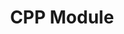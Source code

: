 ---
layout: tag-list
type: tag
title: CPP Module
slug: cppmodule
category: 42cursus
sidebar: true
description: >
   4, 5 circle / CPP Module에 관하여
---
